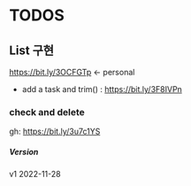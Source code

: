 
# TODOS

## List 구현
https://bit.ly/3OCFGTp <- personal

- add a task and trim() : https://bit.ly/3F8IVPn

### check and delete
gh: https://bit.ly/3u7c1YS

##### Version
v1 2022-11-28
